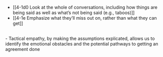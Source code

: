 - [[4-1d0 Look at the whole of conversations, including how things are being said as well as what’s not being said (e.g., taboos)]]
- [[4-1e Emphasize what they’ll miss out on, rather than what they can get]]
<br>
- Tactical empathy, by making the assumptions explicated, allows us to identify the emotional obstacles and the potential pathways to getting an agreement done
